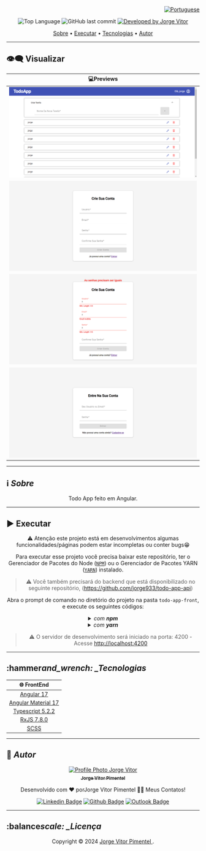 <div align="right">

</div>

<div align="right">
  
  [![Portuguese](https://cdn-icons-png.flaticon.com/32/3022/3022546.png)](README.md)
  
</div>

<p align="center"> 
  <img alt="Top Language" src="https://img.shields.io/github/languages/top/jorge933/todo-app-front?color=3498db&style=for-the-badge">
  <img alt="GitHub last commit" src="https://img.shields.io/github/last-commit/jorge933/todo-app-front?color=3498db&style=for-the-badge&label=Ultimo%20Commit">   
  <a href="https://github.com/jorge933">
    <img alt="Developed by Jorge Vitor" src="https://img.shields.io/badge/Developer-Jorge_Vitor-%3498db?color=3498db&style=for-the-badge&label=Desenvolvedor">
  </a>

</p>

<p align="center">
 <a href="#information_source-sobre">Sobre</a> •
 <a href="#arrow_forward-executar">Executar</a> •
 <a href="#hammer_and_wrench-tecnologias">Tecnologias</a> • 
 <a href="#boy-autor">Autor</a>
</p>

---

## 👁️‍🗨️ **Visualizar**

<div align="center">

| :computer:Previews  
| :--------------------------------------------------------------------------:
| <kbd><img src=".github/tasks-page.png" alt="Página de Tarefas"/></kbd> |
| <kbd><img src="./.github/signup.png" alt="Criar Conta"/></kbd> |
| <kbd><img src=".github/invalid-form.png" alt="Formulário de Autenticação Inválido"/></kbd> |
| <kbd><img src=".github/login.png" alt="Login"/></kbd> |

</div>
  
---
## ℹ️ _Sobre_

<div align="center">

Todo App feito em Angular.

---

</div>

</div>

## ▶️ **Executar**

<div align="center">

⚠️ Atenção este projeto está em desenvolvimentos algumas funcionalidades/páginas podem estar incompletas ou conter bugs😁

Para executar esse projeto você precisa baixar este repositório, ter o Gerenciador de Pacotes do Node ([`NPM`](https://www.npmjs.com/get-npm)) ou o Gerenciador de Pacotes YARN ([`YARN`](https://yarnpkg.com/getting-started)) instalado.

> ⚠️ Você também precisará do backend que está disponibilizado no seguinte repositório, (https://github.com/jorge933/todo-app-api)

Abra o prompt de comando no diretório do projeto na pasta <code>todo-app-front</code>, e execute os seguintes códigos:

<details>
  <summary><i>com <b>npm</b></i></summary>
  
  ```bash
  # Instalar dependências
  $ npm install ou npm i

# Iniciar o servidor de desenvolvimento

$ npm start

````

</details>

<details>
<summary><i>com <b>yarn</b></i></summary>

```bash
# Instalar dependências
$ yarn install

# Iniciar o servidor de desenvolvimento
$ yarn start

````

</details>

> ⚠️ O servidor de desenvolvimento será iniciado na porta: 4200 - Acesse <http://localhost:4200>

</div>

---

## :hammer*and_wrench: \_Tecnologias*

<div align="center">

|                          🌐 FrontEnd                          |
| :-----------------------------------------------------------: |
|               [Angular 17](https://angular.io/)               |
|      [Angular Material 17](https://material.angular.io/)      |
|      [Typescript 5.2.2](https://www.typescriptlang.org/)      |
| [RxJS 7.8.0](https://rxjs-dev.firebaseapp.com/guide/overview) |
|                [SCSS](https://sass-lang.com/)                 |

</div>

---

## 👦 _Autor_

<div align="center">

<a href="https://github.com/jorge933">
 <img src="https://github.com/jorge933.png"  width="100px;" alt="Profile Photo Jorge Vitor"/>
 <br/>
 <sub><b>Jorge Vitor Pimentel</b></sub>
</a>

Desenvolvido com ❤️ porJorge Vitor Pimentel 👋🏽 Meus Contatos!

[![Linkedin Badge](https://img.shields.io/badge/-Jorge_Vitor-blue?style=flat-square&logo=Linkedin&logoColor=white)](https://www.linkedin.com/in/jorge-vitor-pimentel/)
[![Github Badge](https://img.shields.io/badge/-Jorge_Vitor-000?style=flat-square&logo=Github&logoColor=white)](https://github.com/jorge933)
[![Outlook Badge](https://img.shields.io/badge/-Jorge_Vitor-0078d4?style=flat-square&logo=microsoft-outlook&logoColor=white)](mailto:jorgevitorp9@gmail.com)

</div>

---

## :balance*scale: \_Licença*

<div align="center">

Copyright ©️ 2024 [Jorge Vitor Pimentel ](https://github.com/jorge933).<br />

</div>
